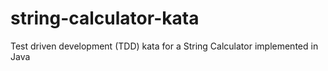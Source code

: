 # string-calculator-kata
Test driven development (TDD) kata for a String Calculator implemented in Java
